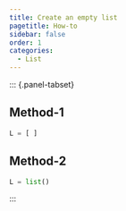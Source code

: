 ```yaml
---
title: Create an empty list
pagetitle: How-to
sidebar: false
order: 1
categories:
  - List
---
```


::: {.panel-tabset}

## Method-1

```python
L = [ ]
```

## Method-2

```python
L = list()
```

:::
